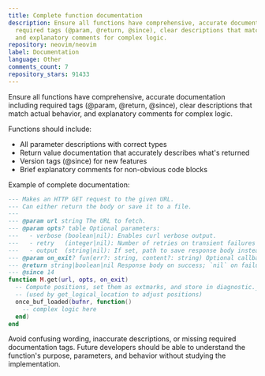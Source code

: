 ```yaml
---
title: Complete function documentation
description: Ensure all functions have comprehensive, accurate documentation including
  required tags (@param, @return, @since), clear descriptions that match actual behavior,
  and explanatory comments for complex logic.
repository: neovim/neovim
label: Documentation
language: Other
comments_count: 7
repository_stars: 91433
---
```


Ensure all functions have comprehensive, accurate documentation including required tags (@param, @return, @since), clear descriptions that match actual behavior, and explanatory comments for complex logic.

Functions should include:
- All parameter descriptions with correct types
- Return value documentation that accurately describes what's returned
- Version tags (@since) for new features
- Brief explanatory comments for non-obvious code blocks

Example of complete documentation:
```lua
--- Makes an HTTP GET request to the given URL.
--- Can either return the body or save it to a file.
---
--- @param url string The URL to fetch.
--- @param opts? table Optional parameters:
---   - verbose (boolean|nil): Enables curl verbose output.
---   - retry   (integer|nil): Number of retries on transient failures (default: 3).
---   - output  (string|nil): If set, path to save response body instead of returning it.
--- @param on_exit? fun(err?: string, content?: string) Optional callback for async execution
--- @return string|boolean|nil Response body on success; `nil` on failure
--- @since 14
function M.get(url, opts, on_exit)
  -- Compute positions, set them as extmarks, and store in diagnostic._extmark_id
  -- (used by get_logical_location to adjust positions)
  once_buf_loaded(bufnr, function()
    -- complex logic here
  end)
end
```

Avoid confusing wording, inaccurate descriptions, or missing required documentation tags. Future developers should be able to understand the function's purpose, parameters, and behavior without studying the implementation.